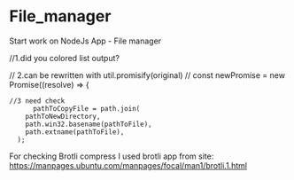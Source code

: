 # File_manager
Start work on NodeJs App - File manager

//1.did you colored list output?

// 2.can be rewritten with util.promisify(original)
// const newPromise = new Promise((resolve) => {

    //3 need check 
          pathToCopyFile = path.join(
        pathToNewDirectory,
        path.win32.basename(pathToFile),
        path.extname(pathToFile),
      );

For checking Brotli compress I used brotli app from site:
https://manpages.ubuntu.com/manpages/focal/man1/brotli.1.html